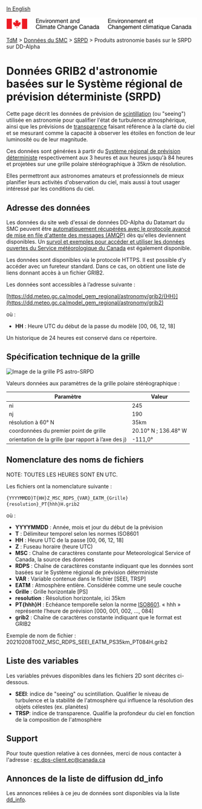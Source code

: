 [In English](readme_rdps-datamart_en.md)

![ECCC logo](../../img_eccc-logo.png)

[TdM](../../readme_fr.md) > [Données du SMC](../readme_fr.md) > [SRPD](readme_rdps_fr.md) > Produits astronomie basés sur le SRPD sur DD-Alpha

# Données GRIB2 d'astronomie basées sur le Système régional de prévision déterministe (SRPD)

Cette page décrit les données de prévision de [scintillation](https://meteo.gc.ca/astro/seeing_f.html) (ou "seeing") utilisée en astronomie pour qualifier l'état de turbulence atmosphérique, ainsi que les prévisions de [transparence](https://meteo.gc.ca/astro/transparence_f.html) faisant référence à la clarté du ciel et se mesurant comme la capacité à observer les étoiles en fonction de leur luminosité ou de leur magnitude. 

Ces données sont générées à partir du [Système régional de prévision déterministe](./readme_rdps_fr.md) respectivement aux 3 heures et aux heures jusqu'à 84 heures et projetées sur une grille polaire stéréographique à 35km de résolution.

Elles permettront aux astronomes amateurs et professionnels de mieux planifier leurs activités d'observation du ciel, mais aussi à tout usager intéressé par les conditions du ciel.

## Adresse des données 

Les données du site web d'essai de données DD-Alpha du Datamart du SMC peuvent être [automatiquement récupérées avec le protocole avancé de mise en file d'attente des messages (AMQP)](../../msc-datamart/amqp_fr.md) dès qu'elles deviennent disponibles. Un [survol et exemples pour accéder et utiliser les données ouvertes du Service météorologique du Canada](../../usage/readme_fr.md) est également disponible.

Les données sont disponibles via le protocole HTTPS. Il est possible d’y accéder avec un fureteur standard. Dans ce cas, on obtient une liste de liens donnant accès à un fichier GRIB2.

Les données sont accessibles à l’adresse suivante : 

[https://dd.meteo.gc.ca/model_gem_regional/astronomy/grib2/{HH}](https://dd.meteo.gc.ca/model_gem_regional/astronomy/grib2)

où :

* __HH__ : Heure UTC du début de la passe du modèle [00, 06, 12, 18]

Un historique de 24 heures est conservé dans ce répertoire.

## Spécification technique de la grille

![Image de la grille PS astro-SRPD](https://collaboration.cmc.ec.gc.ca/cmc/cmos/public_doc/msc-data/nwp_rdps/grille_rdps-astro_PS.png)

Valeurs données aux paramètres de la grille polaire stéréographique :

| Paramètre | Valeur |
| ------ | ------ |
| ni | 245 |
| nj | 190 | 
| résolution à 60° N | 35km |
| coordonnées du premier point de grille | 20.10° N ; 136.48° W | 
| orientation de la grille (par rapport à l’axe des j) | -111,0° |  

## Nomenclature des noms de fichiers 

NOTE: TOUTES LES HEURES SONT EN UTC.

Les fichiers ont la nomenclature suivante :

```
{YYYYMMDD}T{HH}Z_MSC_RDPS_{VAR}_EATM_{Grille}{resolution}_PT{hhh}H.grib2
```

où :

* __YYYYMMDD__ : Année, mois et jour du début de la prévision
* __T__ : Délimiteur temporel selon les normes ISO8601
* __HH__ : Heure UTC de la passe [00, 06, 12, 18]
* __Z__ : Fuseau horaire (heure UTC)
* __MSC__ : Chaîne de caractères constante pour Meteorological Service of Canada, la source des données
* __RDPS__ : Chaîne de caractères constante indiquant que les données sont basées sur le Système régional de prévision déterministe 
* __VAR__ : Variable contenue dans le fichier [SEEI, TRSP]
* __EATM__ : Atmosphère entière. Considérée comme une seule couche
* __Grille__ : Grille horizontale [PS]
* __resolution__ : Résolution horizontale, ici 35km
* __PT{hhh}H__ : Echéance temporelle selon la norme [ISO8601](https://en.wikipedia.org/wiki/ISO_8601). « hhh » représente l’heure de prévision [000, 001, 002, ..., 084]
* __grib2__ : Chaîne de caractères constante indiquant que le format est GRIB2

Exemple de nom de fichier : 20210208T00Z_MSC_RDPS_SEEI_EATM_PS35km_PT084H.grib2

## Liste des variables

Les variables prévues disponibles dans les fichiers 2D sont décrites ci-dessous.

* __SEEI__: indice de "seeing" ou scintillation. Qualifier le niveau de turbulence et la stabilité de l'atmosphère qui influence la résolution des objets célestes (ex. planètes)
* __TRSP__: indice de transparence. Qualifie la profondeur du ciel en fonction de la composition de l'atmosphère

## Support

Pour toute question relative à ces données, merci de nous contacter à l'adresse : [ec.dps-client.ec@canada.ca](mailto:ec.dps-client.ec@canada.ca)

## Annonces de la liste de diffusion dd_info 

Les annonces reliées à ce jeu de données sont disponibles via la liste [dd_info](https://lists.ec.gc.ca/cgi-bin/mailman/listinfo/dd_info).